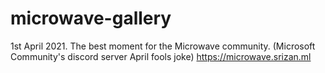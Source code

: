 # microwave-gallery
1st April 2021. The best moment for the Microwave community. (Microsoft Community's discord server April fools joke)
https://microwave.srizan.ml
